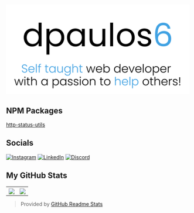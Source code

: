 <a href="https://github.com/dpaulos6"> 
<img src="https://github.com/dpaulos6/dpaulos6/blob/main/dpaulos6_banner.svg" alt="dpaulos6' github banner" style="width: 500px;" />
</a>

<h2>NPM Packages</h2>

[http-status-utils](https://www.npmjs.com/package/http-status-utils)

<h2>Socials</h2>

[![Instagram](https://skillicons.dev/icons?i=instagram)](https://instagram.com/dpaulos6)
[![LinkedIn](https://skillicons.dev/icons?i=linkedin)](https://linkedin.com/in/dpaulos6)
[![Discord](https://skillicons.dev/icons?i=discord)](https://discord.gg/Y7ujpKmmma)

<h2>My GitHub Stats</h2>

<table>
  <tr>
    <td align="center" style="padding=0;width=50%;">
      <img align="center" style="padding=0;" src="https://github-readme-stats.vercel.app/api?username=dpaulos6&show_icons=true&title_color=40a2e3&text_color=5f5f5f&bg_color=00000000&hide_border=true&icon_color=40a2e3&count_private=true" />
    </td>
    <td align="center" style="padding=0;width=50%;">
      <img align="center" style="padding=0;" src="https://github-readme-stats.vercel.app/api/top-langs/?username=dpaulos6&layout=compact&show_icons=true&title_color=40a2e3&text_color=9f9f9f&bg_color=00000000&hide_border=true&icon_color=40a2e3&count_private=true&exclude_repo=FastOrder-PAP" />
    </td>
  </tr>
</table>

> Provided by [GitHub Readme Stats](https://github.com/anuraghazra/github-readme-stats)
